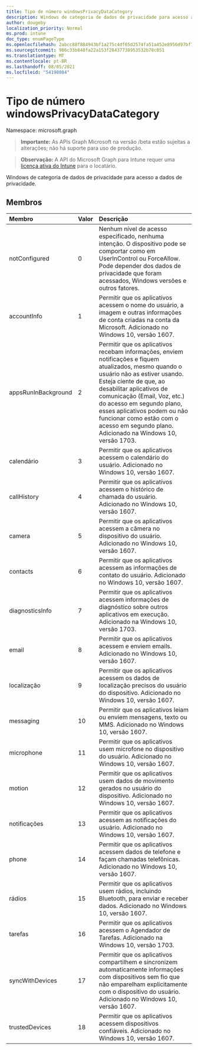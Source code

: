 ```yaml
---
title: Tipo de número windowsPrivacyDataCategory
description: Windows de categoria de dados de privacidade para acesso a dados de privacidade.
author: dougeby
localization_priority: Normal
ms.prod: intune
doc_type: enumPageType
ms.openlocfilehash: 2abcc88f884943bf1a275c4df65d2574fa51a452e8956d97bf72ad9e7cd53a5e
ms.sourcegitcommit: 986c33b848fa22a153f28437738953532b78c051
ms.translationtype: MT
ms.contentlocale: pt-BR
ms.lasthandoff: 08/05/2021
ms.locfileid: "54198084"
---
```

# <a name="windowsprivacydatacategory-enum-type"></a>Tipo de número windowsPrivacyDataCategory

Namespace: microsoft.graph

> **Importante:** As APIs Graph Microsoft na versão /beta estão sujeitas a alterações; não há suporte para uso de produção.

> **Observação:** A API do Microsoft Graph para Intune requer uma [licença ativa do Intune](https://go.microsoft.com/fwlink/?linkid=839381) para o locatário.

Windows de categoria de dados de privacidade para acesso a dados de privacidade.

## <a name="members"></a>Membros
|Membro|Valor|Descrição|
|:---|:---|:---|
|notConfigured|0|Nenhum nível de acesso especificado, nenhuma intenção. O dispositivo pode se comportar como em UserInControl ou ForceAllow. Pode depender dos dados de privacidade que foram acessados, Windows versões e outros fatores.|
|accountInfo|1 |Permitir que os aplicativos acessem o nome do usuário, a imagem e outras informações de conta criadas na conta da Microsoft. Adicionado no Windows 10, versão 1607.|
|appsRunInBackground|2|Permitir que os aplicativos recebam informações, enviem notificações e fiquem atualizados, mesmo quando o usuário não as estiver usando. Esteja ciente de que, ao desabilitar aplicativos de comunicação (Email, Voz, etc.) do acesso em segundo plano, esses aplicativos podem ou não funcionar como estão com o acesso em segundo plano. Adicionado na Windows 10, versão 1703.|
|calendário|3 |Permitir que os aplicativos acessem o calendário do usuário. Adicionado no Windows 10, versão 1607.|
|callHistory|4 |Permitir que os aplicativos acessem o histórico de chamada do usuário. Adicionado no Windows 10, versão 1607.|
|camera|5 |Permitir que os aplicativos acessem a câmera no dispositivo do usuário. Adicionado no Windows 10, versão 1607.|
|contacts|6 |Permitir que os aplicativos acessem as informações de contato do usuário. Adicionado no Windows 10, versão 1607.|
|diagnosticsInfo|7 |Permitir que os aplicativos acessem informações de diagnóstico sobre outros aplicativos em execução. Adicionado na Windows 10, versão 1703.|
|email|8 |Permitir que os aplicativos acessem e enviem emails. Adicionado no Windows 10, versão 1607.|
|localização|9 |Permitir que os aplicativos acessem os dados de localização precisos do usuário do dispositivo. Adicionado no Windows 10, versão 1607.|
|messaging|10 |Permitir que os aplicativos leiam ou enviem mensagens, texto ou MMS. Adicionado no Windows 10, versão 1607.|
|microphone|11 |Permitir que os aplicativos usem microfone no dispositivo do usuário. Adicionado no Windows 10, versão 1607.|
|motion|12 |Permitir que os aplicativos usem dados de movimento gerados no usuário do dispositivo. Adicionado no Windows 10, versão 1607.|
|notificações|13 |Permitir que os aplicativos acessem as notificações do usuário. Adicionado no Windows 10, versão 1607.|
|phone|14 |Permitir que os aplicativos acessem dados de telefone e façam chamadas telefônicas. Adicionado no Windows 10, versão 1607.|
|rádios|15 |Permitir que os aplicativos usem rádios, incluindo Bluetooth, para enviar e receber dados. Adicionado no Windows 10, versão 1607.|
|tarefas|16 |Permitir que os aplicativos acessem o Agendador de Tarefas. Adicionado na Windows 10, versão 1703.|
|syncWithDevices|17 |Permitir que os aplicativos compartilhem e sincronizem automaticamente informações com dispositivos sem fio que não emparelham explicitamente com o dispositivo do usuário. Adicionado no Windows 10, versão 1607.|
|trustedDevices|18 |Permitir que os aplicativos acessem dispositivos confiáveis. Adicionado no Windows 10, versão 1607.|




